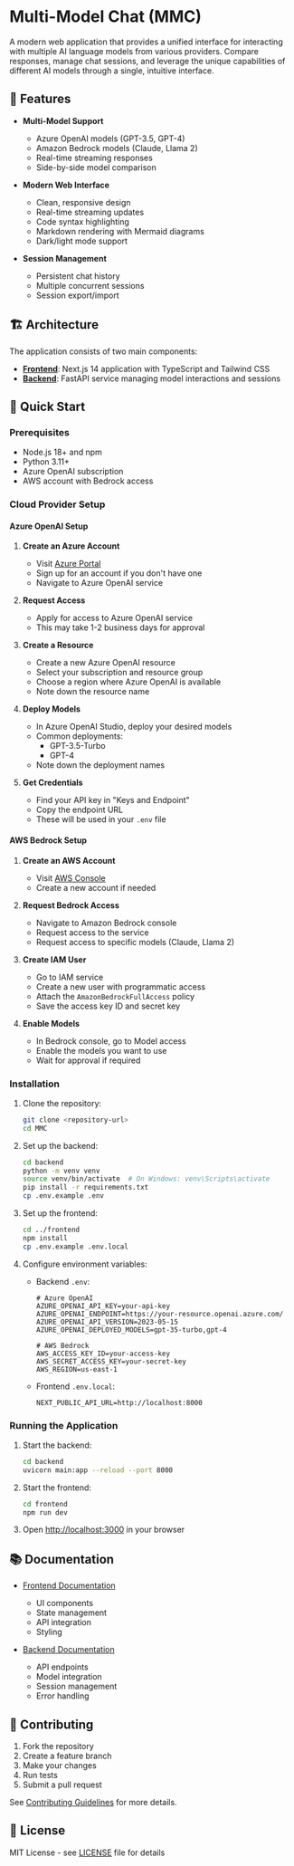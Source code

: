 # Multi-Model Chat (MMC)

A modern web application that provides a unified interface for interacting with multiple AI language models from various providers. Compare responses, manage chat sessions, and leverage the unique capabilities of different AI models through a single, intuitive interface.

## 🌟 Features

- **Multi-Model Support**
  - Azure OpenAI models (GPT-3.5, GPT-4)
  - Amazon Bedrock models (Claude, Llama 2)
  - Real-time streaming responses
  - Side-by-side model comparison

- **Modern Web Interface**
  - Clean, responsive design
  - Real-time streaming updates
  - Code syntax highlighting
  - Markdown rendering with Mermaid diagrams
  - Dark/light mode support

- **Session Management**
  - Persistent chat history
  - Multiple concurrent sessions
  - Session export/import

## 🏗️ Architecture

The application consists of two main components:

- **[Frontend](frontend/README.md)**: Next.js 14 application with TypeScript and Tailwind CSS
- **[Backend](backend/README.md)**: FastAPI service managing model interactions and sessions

## 🚀 Quick Start

### Prerequisites

- Node.js 18+ and npm
- Python 3.11+
- Azure OpenAI subscription
- AWS account with Bedrock access

### Cloud Provider Setup

#### Azure OpenAI Setup

1. **Create an Azure Account**
   - Visit [Azure Portal](https://portal.azure.com)
   - Sign up for an account if you don't have one
   - Navigate to Azure OpenAI service

2. **Request Access**
   - Apply for access to Azure OpenAI service
   - This may take 1-2 business days for approval

3. **Create a Resource**
   - Create a new Azure OpenAI resource
   - Select your subscription and resource group
   - Choose a region where Azure OpenAI is available
   - Note down the resource name

4. **Deploy Models**
   - In Azure OpenAI Studio, deploy your desired models
   - Common deployments:
     - GPT-3.5-Turbo
     - GPT-4
   - Note down the deployment names

5. **Get Credentials**
   - Find your API key in "Keys and Endpoint"
   - Copy the endpoint URL
   - These will be used in your `.env` file

#### AWS Bedrock Setup

1. **Create an AWS Account**
   - Visit [AWS Console](https://aws.amazon.com)
   - Create a new account if needed

2. **Request Bedrock Access**
   - Navigate to Amazon Bedrock console
   - Request access to the service
   - Request access to specific models (Claude, Llama 2)

3. **Create IAM User**
   - Go to IAM service
   - Create a new user with programmatic access
   - Attach the `AmazonBedrockFullAccess` policy
   - Save the access key ID and secret key

4. **Enable Models**
   - In Bedrock console, go to Model access
   - Enable the models you want to use
   - Wait for approval if required

### Installation

1. Clone the repository:
   ```bash
   git clone <repository-url>
   cd MMC
   ```

2. Set up the backend:
   ```bash
   cd backend
   python -m venv venv
   source venv/bin/activate  # On Windows: venv\Scripts\activate
   pip install -r requirements.txt
   cp .env.example .env
   ```

3. Set up the frontend:
   ```bash
   cd ../frontend
   npm install
   cp .env.example .env.local
   ```

4. Configure environment variables:
   - Backend `.env`:
     ```env
     # Azure OpenAI
     AZURE_OPENAI_API_KEY=your-api-key
     AZURE_OPENAI_ENDPOINT=https://your-resource.openai.azure.com/
     AZURE_OPENAI_API_VERSION=2023-05-15
     AZURE_OPENAI_DEPLOYED_MODELS=gpt-35-turbo,gpt-4

     # AWS Bedrock
     AWS_ACCESS_KEY_ID=your-access-key
     AWS_SECRET_ACCESS_KEY=your-secret-key
     AWS_REGION=us-east-1
     ```

   - Frontend `.env.local`:
     ```env
     NEXT_PUBLIC_API_URL=http://localhost:8000
     ```

### Running the Application

1. Start the backend:
   ```bash
   cd backend
   uvicorn main:app --reload --port 8000
   ```

2. Start the frontend:
   ```bash
   cd frontend
   npm run dev
   ```

3. Open [http://localhost:3000](http://localhost:3000) in your browser

## 📚 Documentation

- [Frontend Documentation](frontend/README.md)
  - UI components
  - State management
  - API integration
  - Styling

- [Backend Documentation](backend/README.md)
  - API endpoints
  - Model integration
  - Session management
  - Error handling

## 🤝 Contributing

1. Fork the repository
2. Create a feature branch
3. Make your changes
4. Run tests
5. Submit a pull request

See [Contributing Guidelines](CONTRIBUTING.md) for more details.

## 📄 License

MIT License - see [LICENSE](LICENSE) file for details
